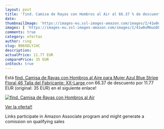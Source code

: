 ```yaml
---
layout: post
title: 'find. Camisa de Rayas con Hombros al Air al 66.37 % de descuento'
date: 
thumbnailImage: 'https://images-eu.ssl-images-amazon.com/images/I/41w0uMmuoDL._SL200_.jpg'
images: [ 'https://images-eu.ssl-images-amazon.com/images/I/41w0uMmuoDL._SL200_.jpg' ]
comments: true
category: ofertas
author: ring
slug: B06XDLYJ4C
description:
actualPrice: 11.77 EUR
comparePrice: 35 EUR
inStock: true
---
```


Está [find. Camisa de Rayas con Hombros al Aire para Mujer   Azul  Blue Stripe Floral   46  Talla del Fabricante: XX-Large ](https://www.amazon.es/dp/B06XDLYJ4C/?tag=tolees-21) con 66.37 de descuento por 11.77 EUR (original: 35 EUR) en el siguiente enlace!

[![find. Camisa de Rayas con Hombros al Air](https://images-eu.ssl-images-amazon.com/images/I/41w0uMmuoDL._SL200_.jpg)](https://www.amazon.es/dp/B06XDLYJ4C/?tag=tolees-21)

[Ver la oferta!!](https://www.amazon.es/dp/B06XDLYJ4C/?tag=tolees-21)

Links participate in Amazon Associate program and might generate a comission on qualifying sales


